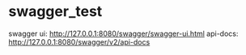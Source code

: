 # swagger_test
swagger ui: http://127.0.0.1:8080/swagger/swagger-ui.html
api-docs: http://127.0.0.1:8080/swagger/v2/api-docs
